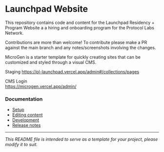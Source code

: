 # Launchpad Website

This repository contains code and content for the Launchpad Residency + Program Website a a hiring and onboarding program for the Protocol Labs Network. 

Contributions are more than welcome!
To contribute please make a PR against the main branch and any notes/screenshots involving the changes. 


MicroGen is a starter template for quickly creating sites that can be customized and styled through a visual CMS.

Staging
https://pl-launchpad.vercel.app/admin#/collections/pages

CMS Login  
https://microgen.vercel.app/admin/

### Documentation

- [Setup](docs/SETUP.md)
- [Editing content](docs/EDITING.md)
- [Development](docs/DEVELOPMENT.md)
- [Release notes](docs/RELEASE_NOTES.md)

---
*This README file is intended to serve as a template for your project, please modify it to suit.*
